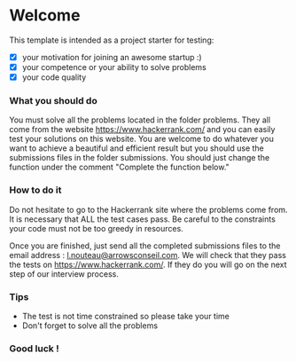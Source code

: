# Welcome
This template is intended as a project starter for testing:
- [x] your motivation for joining an awesome startup :)
- [x] your competence or your ability to solve problems
- [x] your code quality
### What you should do
You must solve all the problems located in the folder problems. They all come from the website https://www.hackerrank.com/ and you can easily test your solutions on this website. You are welcome to do whatever you want to achieve a beautiful and efficient result but you should use the submissions files in the folder submissions. You should just change the function under the comment "Complete the function below."
### How to do it
Do not hesitate to go to the Hackerrank site where the problems come from. It is necessary that ALL the test cases pass. Be careful to the constraints your code must not be too greedy in resources.

Once you are finished, just send all the completed submissions files to the email address : l.nouteau@arrowsconseil.com. We will check that they pass the tests on https://www.hackerrank.com/. If they do you will go on the next step of our interview process.

### Tips
- The test is not time constrained so please take your time
- Don't forget to solve all the problems

### Good luck !

